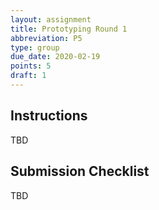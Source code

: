 ```yaml
---
layout: assignment
title: Prototyping Round 1
abbreviation: P5
type: group
due_date: 2020-02-19
points: 5
draft: 1
---
```



## Instructions
TBD

## Submission Checklist
TBD
